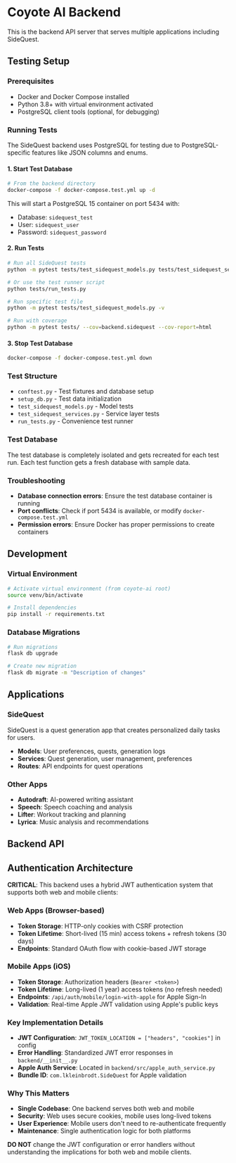 # Coyote AI Backend

This is the backend API server that serves multiple applications including SideQuest.

## Testing Setup

### Prerequisites

- Docker and Docker Compose installed
- Python 3.8+ with virtual environment activated
- PostgreSQL client tools (optional, for debugging)

### Running Tests

The SideQuest backend uses PostgreSQL for testing due to PostgreSQL-specific features like JSON columns and enums.

#### 1. Start Test Database

```bash
# From the backend directory
docker-compose -f docker-compose.test.yml up -d
```

This will start a PostgreSQL 15 container on port 5434 with:

- Database: `sidequest_test`
- User: `sidequest_user`
- Password: `sidequest_password`

#### 2. Run Tests

```bash
# Run all SideQuest tests
python -m pytest tests/test_sidequest_models.py tests/test_sidequest_services.py -v

# Or use the test runner script
python tests/run_tests.py

# Run specific test file
python -m pytest tests/test_sidequest_models.py -v

# Run with coverage
python -m pytest tests/ --cov=backend.sidequest --cov-report=html
```

#### 3. Stop Test Database

```bash
docker-compose -f docker-compose.test.yml down
```

### Test Structure

- `conftest.py` - Test fixtures and database setup
- `setup_db.py` - Test data initialization
- `test_sidequest_models.py` - Model tests
- `test_sidequest_services.py` - Service layer tests
- `run_tests.py` - Convenience test runner

### Test Database

The test database is completely isolated and gets recreated for each test run. Each test function gets a fresh database with sample data.

### Troubleshooting

- **Database connection errors**: Ensure the test database container is running
- **Port conflicts**: Check if port 5434 is available, or modify `docker-compose.test.yml`
- **Permission errors**: Ensure Docker has proper permissions to create containers

## Development

### Virtual Environment

```bash
# Activate virtual environment (from coyote-ai root)
source venv/bin/activate

# Install dependencies
pip install -r requirements.txt
```

### Database Migrations

```bash
# Run migrations
flask db upgrade

# Create new migration
flask db migrate -m "Description of changes"
```

## Applications

### SideQuest

SideQuest is a quest generation app that creates personalized daily tasks for users.

- **Models**: User preferences, quests, generation logs
- **Services**: Quest generation, user management, preferences
- **Routes**: API endpoints for quest operations

### Other Apps

- **Autodraft**: AI-powered writing assistant
- **Speech**: Speech coaching and analysis
- **Lifter**: Workout tracking and planning
- **Lyrica**: Music analysis and recommendations

## Backend API

## Authentication Architecture

**CRITICAL**: This backend uses a hybrid JWT authentication system that supports both web and mobile clients:

### Web Apps (Browser-based)

- **Token Storage**: HTTP-only cookies with CSRF protection
- **Token Lifetime**: Short-lived (15 min) access tokens + refresh tokens (30 days)
- **Endpoints**: Standard OAuth flow with cookie-based JWT storage

### Mobile Apps (iOS)

- **Token Storage**: Authorization headers (`Bearer <token>`)
- **Token Lifetime**: Long-lived (1 year) access tokens (no refresh needed)
- **Endpoints**: `/api/auth/mobile/login-with-apple` for Apple Sign-In
- **Validation**: Real-time Apple JWT validation using Apple's public keys

### Key Implementation Details

- **JWT Configuration**: `JWT_TOKEN_LOCATION = ["headers", "cookies"]` in config
- **Error Handling**: Standardized JWT error responses in `backend/__init__.py`
- **Apple Auth Service**: Located in `backend/src/apple_auth_service.py`
- **Bundle ID**: `com.lkleinbrodt.SideQuest` for Apple validation

### Why This Matters

- **Single Codebase**: One backend serves both web and mobile
- **Security**: Web uses secure cookies, mobile uses long-lived tokens
- **User Experience**: Mobile users don't need to re-authenticate frequently
- **Maintenance**: Single authentication logic for both platforms

**DO NOT** change the JWT configuration or error handlers without understanding the implications for both web and mobile clients.
